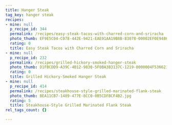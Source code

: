 ```yaml
---
title: Hanger Steak
tag_key: hanger steak
recipes:
- mine: null
  p_recipe_id: 344
  permalink: /recipes/easy-steak-tacos-with-charred-corn-and-sriracha
  photo_thumb: EF9E5C04-C078-442E-9421-EAE91AA19B8B-83078-00002EF0E9486392.jpg
  rating: 0
  title: Easy Steak Tacos with Charred Corn and Sriracha
- mine: null
  p_recipe_id: 232
  permalink: /recipes/grilled-hickory-smoked-hanger-steak
  photo_thumb: D1FBCDD9-A39C-4B12-9830-5F0BA3B3137C-1219-0000004F5366219F.jpg
  rating: 0
  title: Grilled Hickory-Smoked Hanger Steak
- mine: null
  p_recipe_id: 414
  permalink: /recipes/steakhouse-style-grilled-marinated-flank-steak
  photo_thumb: BEA11CB7-1489-477E-8CC0-0B5CDFBCF4B2.jpg
  rating: 5
  title: Steakhouse-Style Grilled Marinated Flank Steak
rel_tags_count: {}

---
```

